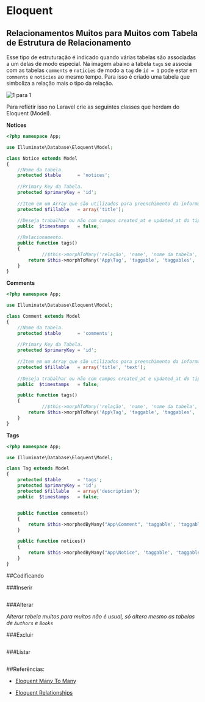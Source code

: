 # Eloquent

## Relacionamentos Muitos para Muitos com Tabela de Estrutura de Relacionamento

Esse tipo de estruturação é indicado quando várias tabelas são associadas a um delas de modo especial. Na imagem abaixo a tabela `tags` se associa com as tabelas `comments` e `noticies` de modo a `tag` de `id = 1` pode estar em `comments` e `noticies` ao mesmo tempo. Para isso é criado uma tabela que simboliza a relação mais o tipo da relação.

![1 para 1](https://github.com/diasfulvio/howto/blob/master/images/N-M-Morph.png)

Para refletir isso no Laravel crie as seguintes classes que herdam do Eloquent (Model).

__Notices__

```PHP
<?php namespace App;

use Illuminate\Database\Eloquent\Model;

class Notice extends Model
{
    //Nome da tabela.
    protected $table      = 'notices';
    
    //Primary Key da Tabela.
    protected $primaryKey = 'id';
    
    //Item em um Array que são utilizados para preenchimento da informação.
    protected $fillable   = array('title');
    
    //Deseja trabalhar ou não com campos created_at e updated_at do tipo timestamp nessa tabela.
    public  $timestamps   = false;

    //Relacionamento.
    public function tags()
    {
             //$this->morphToMany('relação', 'name', 'nome da tabela', 'foreign key', 'local key')
        return $this->morphToMany('App\Tag', 'taggable', 'taggables', 'taggableid', 'tagid');
    }
}
```

__Comments__

```PHP
<?php namespace App;

use Illuminate\Database\Eloquent\Model;

class Comment extends Model
{
    //Nome da tabela.
    protected $table      = 'comments';
    
    //Primary Key da Tabela.
    protected $primaryKey = 'id';
    
    //Item em um Array que são utilizados para preenchimento da informação.
    protected $fillable   = array('title', 'text');
    
    //Deseja trabalhar ou não com campos created_at e updated_at do tipo timestamp nessa tabela.
    public  $timestamps   = false;

    public function tags()
    {
             //$this->morphToMany('relação', 'name', 'nome da tabela', 'foreign key', 'local key')
        return $this->morphToMany('App\Tag', 'taggable', 'taggables', 'taggableid', 'tagid');
    }
}
```

__Tags__

```PHP
<?php namespace App;

use Illuminate\Database\Eloquent\Model;

class Tag extends Model
{
    protected $table      = 'tags';
    protected $primaryKey = 'id';
    protected $fillable   = array('description');
    public  $timestamps   = false;


    public function comments()
    {
        return $this->morphedByMany("App\Comment", 'taggable', 'taggables','tagid','taggableid');
    }

    public function notices()
    {
        return $this->morphedByMany("App\Notice", 'taggable', 'taggables','tagid','taggableid');
    }
}
```

##Codificando

###Inserir
```PHP

```
###Alterar

_Alterar tabela muitos para muitos não é usual, só altera mesmo as tabelas de `Authors` e `Books`_

###Excluir
```PHP

```

###Listar
```PHP

```


##Referências: 

- [Eloquent Many To Many](http://laravel.com/docs/5.0/eloquent#many-to-many)
    
- [Eloquent Relationships](http://laravel.com/docs/5.0/eloquent#relationships)

